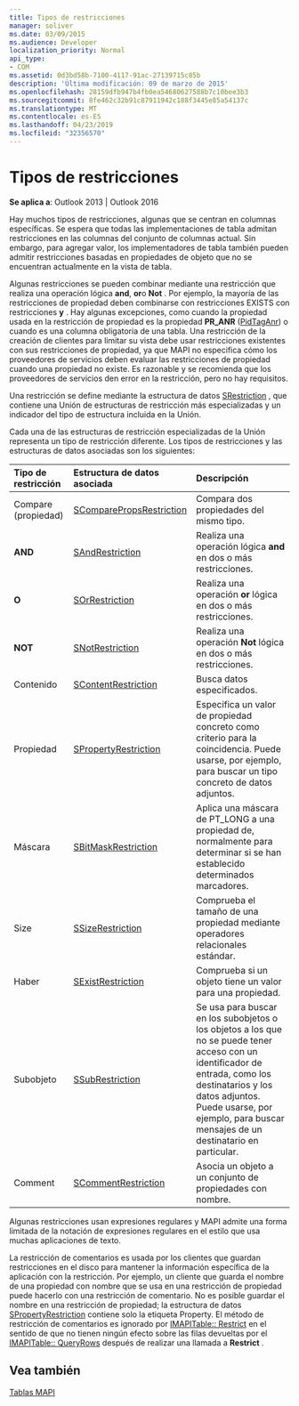 ```yaml
---
title: Tipos de restricciones
manager: soliver
ms.date: 03/09/2015
ms.audience: Developer
localization_priority: Normal
api_type:
- COM
ms.assetid: 0d3bd58b-7100-4117-91ac-27139715c85b
description: 'Última modificación: 09 de marzo de 2015'
ms.openlocfilehash: 28159dfb947b4fb0ea54680627588b7c10bee3b3
ms.sourcegitcommit: 8fe462c32b91c87911942c188f3445e85a54137c
ms.translationtype: MT
ms.contentlocale: es-ES
ms.lasthandoff: 04/23/2019
ms.locfileid: "32356570"
---
```

# <a name="types-of-restrictions"></a>Tipos de restricciones

  
  
**Se aplica a**: Outlook 2013 | Outlook 2016 
  
Hay muchos tipos de restricciones, algunas que se centran en columnas específicas. Se espera que todas las implementaciones de tabla admitan restricciones en las columnas del conjunto de columnas actual. Sin embargo, para agregar valor, los implementadores de tabla también pueden admitir restricciones basadas en propiedades de objeto que no se encuentran actualmente en la vista de tabla.
  
Algunas restricciones se pueden combinar mediante una restricción que realiza una operación lógica **and**, **or**o **Not** . Por ejemplo, la mayoría de las restricciones de propiedad deben combinarse con restricciones EXISTS con restricciones **y** . Hay algunas excepciones, como cuando la propiedad usada en la restricción de propiedad es la propiedad **PR_ANR** ([PidTagAnr](pidtaganr-canonical-property.md)) o cuando es una columna obligatoria de una tabla. Una restricción de la creación de clientes para limitar su vista debe usar restricciones existentes con sus restricciones de propiedad, ya que MAPI no especifica cómo los proveedores de servicios deben evaluar las restricciones de propiedad cuando una propiedad no existe. Es razonable y se recomienda que los proveedores de servicios den error en la restricción, pero no hay requisitos. 
  
Una restricción se define mediante la estructura de datos [SRestriction](srestriction.md) , que contiene una Unión de estructuras de restricción más especializadas y un indicador del tipo de estructura incluida en la Unión. 
  
Cada una de las estructuras de restricción especializadas de la Unión representa un tipo de restricción diferente. Los tipos de restricciones y las estructuras de datos asociadas son los siguientes:
  
|**Tipo de restricción**|**Estructura de datos asociada**|**Descripción**|
|:-----|:-----|:-----|
|Compare (propiedad)  <br/> |[SComparePropsRestriction](scomparepropsrestriction.md) <br/> |Compara dos propiedades del mismo tipo.  <br/> |
|**AND** <br/> |[SAndRestriction](sandrestriction.md) <br/> |Realiza una operación lógica **and** en dos o más restricciones.  <br/> |
|**O** <br/> |[SOrRestriction](sorrestriction.md) <br/> |Realiza una operación **or** lógica en dos o más restricciones.  <br/> |
|**NOT** <br/> |[SNotRestriction](snotrestriction.md) <br/> |Realiza una operación **Not** lógica en dos o más restricciones.  <br/> |
|Contenido  <br/> |[SContentRestriction](scontentrestriction.md) <br/> |Busca datos especificados.  <br/> |
|Propiedad  <br/> |[SPropertyRestriction](spropertyrestriction.md) <br/> |Especifica un valor de propiedad concreto como criterio para la coincidencia. Puede usarse, por ejemplo, para buscar un tipo concreto de datos adjuntos.  <br/> |
|Máscara  <br/> |[SBitMaskRestriction](sbitmaskrestriction.md) <br/> |Aplica una máscara de PT_LONG a una propiedad de, normalmente para determinar si se han establecido determinados marcadores.  <br/> |
|Size  <br/> |[SSizeRestriction](ssizerestriction.md) <br/> |Comprueba el tamaño de una propiedad mediante operadores relacionales estándar.  <br/> |
|Haber  <br/> |[SExistRestriction](sexistrestriction.md) <br/> |Comprueba si un objeto tiene un valor para una propiedad.  <br/> |
|Subobjeto  <br/> |[SSubRestriction](ssubrestriction.md) <br/> |Se usa para buscar en los subobjetos o los objetos a los que no se puede tener acceso con un identificador de entrada, como los destinatarios y los datos adjuntos. Puede usarse, por ejemplo, para buscar mensajes de un destinatario en particular.  <br/> |
|Comment  <br/> |[SCommentRestriction](scommentrestriction.md) <br/> |Asocia un objeto a un conjunto de propiedades con nombre.  <br/> |
   
Algunas restricciones usan expresiones regulares y MAPI admite una forma limitada de la notación de expresiones regulares en el estilo que usa muchas aplicaciones de texto.
  
La restricción de comentarios es usada por los clientes que guardan restricciones en el disco para mantener la información específica de la aplicación con la restricción. Por ejemplo, un cliente que guarda el nombre de una propiedad con nombre que se usa en una restricción de propiedad puede hacerlo con una restricción de comentario. No es posible guardar el nombre en una restricción de propiedad; la estructura de datos [SPropertyRestriction](spropertyrestriction.md) contiene solo la etiqueta Property. El método de restricción de comentarios es ignorado por [IMAPITable:: Restrict](imapitable-restrict.md) en el sentido de que no tienen ningún efecto sobre las filas devueltas por el [IMAPITable:: QueryRows](imapitable-queryrows.md) después de realizar una llamada a **Restrict** . 
  
## <a name="see-also"></a>Vea también



[Tablas MAPI](mapi-tables.md)

